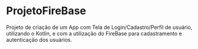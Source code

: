 # ProjetoFireBase
Projeto de criação de um App com Tela de Login/Cadastro/Perfil de usuário, utilizando o Kotlin, e com a utilização do FireBase para cadastramento e autenticação dos usuários.

